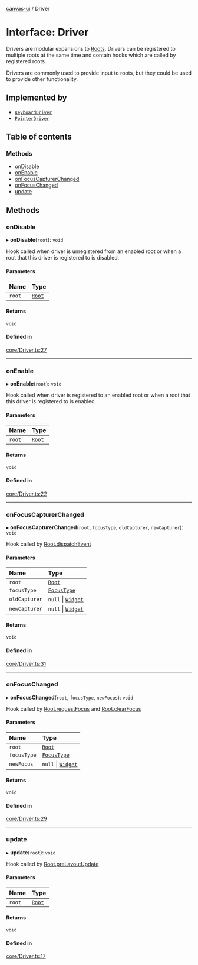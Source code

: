 [canvas-ui](../README.md) / Driver

# Interface: Driver

Drivers are modular expansions to [Roots](../classes/root.md). Drivers can be
registered to multiple roots at the same time and contain hooks which are
called by registered roots.

Drivers are commonly used to provide input to roots, but they could be used
to provide other functionality.

## Implemented by

- [`KeyboardDriver`](../classes/keyboarddriver.md)
- [`PointerDriver`](../classes/pointerdriver.md)

## Table of contents

### Methods

- [onDisable](driver.md#ondisable)
- [onEnable](driver.md#onenable)
- [onFocusCapturerChanged](driver.md#onfocuscapturerchanged)
- [onFocusChanged](driver.md#onfocuschanged)
- [update](driver.md#update)

## Methods

### onDisable

▸ **onDisable**(`root`): `void`

Hook called when driver is unregistered from an enabled root or when a
root that this driver is registered to is disabled.

#### Parameters

| Name | Type |
| :------ | :------ |
| `root` | [`Root`](../classes/root.md) |

#### Returns

`void`

#### Defined in

[core/Driver.ts:27](https://github.com/playkostudios/canvas-ui/blob/68aef90/src/core/Driver.ts#L27)

___

### onEnable

▸ **onEnable**(`root`): `void`

Hook called when driver is registered to an enabled root or when a root
that this driver is registered to is enabled.

#### Parameters

| Name | Type |
| :------ | :------ |
| `root` | [`Root`](../classes/root.md) |

#### Returns

`void`

#### Defined in

[core/Driver.ts:22](https://github.com/playkostudios/canvas-ui/blob/68aef90/src/core/Driver.ts#L22)

___

### onFocusCapturerChanged

▸ **onFocusCapturerChanged**(`root`, `focusType`, `oldCapturer`, `newCapturer`): `void`

Hook called by [Root.dispatchEvent](../classes/root.md#dispatchevent)

#### Parameters

| Name | Type |
| :------ | :------ |
| `root` | [`Root`](../classes/root.md) |
| `focusType` | [`FocusType`](../enums/focustype.md) |
| `oldCapturer` | ``null`` \| [`Widget`](../classes/widget.md) |
| `newCapturer` | ``null`` \| [`Widget`](../classes/widget.md) |

#### Returns

`void`

#### Defined in

[core/Driver.ts:31](https://github.com/playkostudios/canvas-ui/blob/68aef90/src/core/Driver.ts#L31)

___

### onFocusChanged

▸ **onFocusChanged**(`root`, `focusType`, `newFocus`): `void`

Hook called by [Root.requestFocus](../classes/root.md#requestfocus) and [Root.clearFocus](../classes/root.md#clearfocus)

#### Parameters

| Name | Type |
| :------ | :------ |
| `root` | [`Root`](../classes/root.md) |
| `focusType` | [`FocusType`](../enums/focustype.md) |
| `newFocus` | ``null`` \| [`Widget`](../classes/widget.md) |

#### Returns

`void`

#### Defined in

[core/Driver.ts:29](https://github.com/playkostudios/canvas-ui/blob/68aef90/src/core/Driver.ts#L29)

___

### update

▸ **update**(`root`): `void`

Hook called by [Root.preLayoutUpdate](../classes/root.md#prelayoutupdate)

#### Parameters

| Name | Type |
| :------ | :------ |
| `root` | [`Root`](../classes/root.md) |

#### Returns

`void`

#### Defined in

[core/Driver.ts:17](https://github.com/playkostudios/canvas-ui/blob/68aef90/src/core/Driver.ts#L17)
